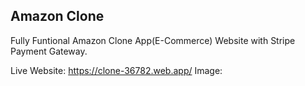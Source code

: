 ## Amazon Clone

Fully Funtional Amazon Clone App(E-Commerce) Website with Stripe Payment Gateway.

Live Website: https://clone-36782.web.app/
Image:
